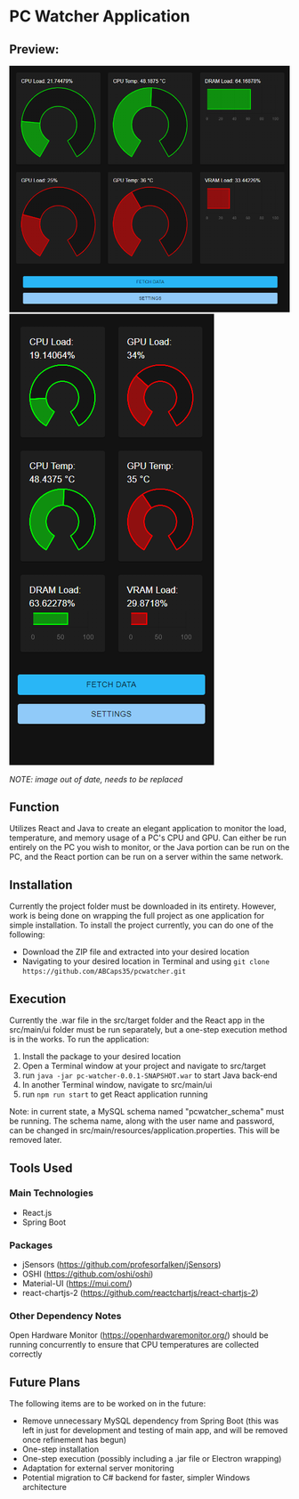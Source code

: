 # PC Watcher Application

## Preview:
![Desktop Application Preview](preview-desktop.png) ![Mobile Application Preview](preview-mobile.png)

*NOTE: image out of date, needs to be replaced*

## Function
Utilizes React and Java to create an elegant application to monitor the load, temperature, and memory usage of a PC's CPU and GPU. Can either be run entirely on the PC you wish to monitor, or the Java portion can be run on the PC, and the React portion can be run on a server within the same network.

## Installation
Currently the project folder must be downloaded in its entirety. However, work is being done on wrapping the full project as one application for simple installation.
To install the project currently, you can do one of the following: 
- Download the ZIP file and extracted into your desired location
- Navigating to your desired location in Terminal and using `git clone https://github.com/ABCaps35/pcwatcher.git`

## Execution
Currently the .war file in the src/target folder and the React app in the src/main/ui folder must be run separately, but a one-step execution method is in the works.
To run the application:
1. Install the package to your desired location
2. Open a Terminal window at your project and navigate to src/target
3. run `java -jar pc-watcher-0.0.1-SNAPSHOT.war` to start Java back-end
4. In another Terminal window, navigate to src/main/ui
5. run `npm run start` to get React application running

Note: in current state, a MySQL schema named "pcwatcher_schema" must be running. The schema name, along with the user name and password, can be changed in src/main/resources/application.properties. This will be removed later. 

## Tools Used
### Main Technologies
- React.js
- Spring Boot

### Packages
- jSensors (https://github.com/profesorfalken/jSensors)
- OSHI (https://github.com/oshi/oshi)
- Material-UI (https://mui.com/)
- react-chartjs-2 (https://github.com/reactchartjs/react-chartjs-2)

### Other Dependency Notes
Open Hardware Monitor (https://openhardwaremonitor.org/) should be running concurrently to ensure that CPU temperatures are collected correctly

## Future Plans
The following items are to be worked on in the future:
- Remove unnecessary MySQL dependency from Spring Boot (this was left in just for development and testing of main app, and will be removed once refinement has begun)
- One-step installation 
- One-step execution (possibly including a .jar file or Electron wrapping)
- Adaptation for external server monitoring
- Potential migration to C# backend for faster, simpler Windows architecture